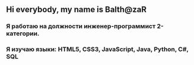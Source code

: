 ## Hi everybody, my name is Balth@zaR
### Я работаю на должности инженер-программист 2-категории.
### Я изучаю языки: HTML5, CSS3, JavaScript, Java, Python, C#, SQL

![]()
<!--
**Jerri5700/Jerri5700** is a ✨ _special_ ✨ repository because its `README.md` (this file) appears on your GitHub profile.

Here are some ideas to get you started:

- 🔭 I’m currently working on ...
- 🌱 I’m currently learning ...
- 👯 I’m looking to collaborate on ...
- 🤔 I’m looking for help with ...
- 💬 Ask me about ...
- 📫 How to reach me: ...
- 😄 Pronouns: ...
- ⚡ Fun fact: ...
-->
